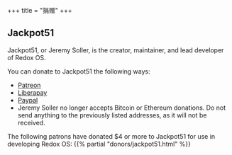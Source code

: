 +++
title = "捐赠"
+++

## Jackpot51

Jackpot51, or Jeremy Soller, is the creator, maintainer, and lead developer of Redox OS.

You can donate to Jackpot51 the following ways:

- [Patreon](https://www.patreon.com/redox_os)
- [Liberapay](https://liberapay.com/redox_os)
- [Paypal](https://www.paypal.me/redoxos)
- Jeremy Soller no longer accepts Bitcoin or Ethereum donations. Do not send
  anything to the previously listed addresses, as it will not be received.

The following patrons have donated $4 or more to Jackpot51 for use in developing Redox OS:
{{% partial "donors/jackpot51.html" %}}
